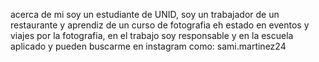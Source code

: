 acerca de mi
soy un estudiante de UNID, soy un trabajador de un restaurante y aprendiz de un curso de fotografia
eh estado en eventos y viajes por la fotografia, en el trabajo soy responsable y
en la escuela aplicado
y pueden buscarme en instagram como: sami.martinez24
